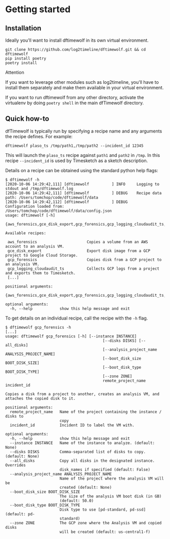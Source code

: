 # Getting started

## Installation

Ideally you'll want to install dftimewolf in its own virtual environment.

```
git clone https://github.com/log2timeline/dftimewolf.git && cd dftimewolf
pip install poetry
poetry install
```

<div class="admonition note">
  <p class="first admonition-title">Attention</p>
  <p class="last">If you want to leverage other modules such as log2timeline, you'll have
  to install them separately and make them available in your virtual environment.</p>
</div>

If you want to run dftimewolf from any other directory, activate the virtualenv
by doing `poetry shell` in the main dfTimewolf directory.

## Quick how-to

dfTimewolf is typically run by specifying a recipe name and any arguments the
recipe defines. For example:

```code
dftimewolf plaso_ts /tmp/path1,/tmp/path2 --incident_id 12345
```

This will launch the `plaso_ts` recipe against `path1` and `path2` in `/tmp`.
In this recipe `--incident_id` is used by Timesketch as a sketch description.

Details on a recipe can be obtained using the standard python help flags:

```code
$ dftimewolf -h
[2020-10-06 14:29:42,111] [dftimewolf          ] INFO     Logging to stdout and /tmp/dftimewolf.log
[2020-10-06 14:29:42,111] [dftimewolf          ] DEBUG    Recipe data path: /Users/tomchop/code/dftimewolf/data
[2020-10-06 14:29:42,112] [dftimewolf          ] DEBUG    Configuration loaded from: /Users/tomchop/code/dftimewolf/data/config.json
usage: dftimewolf [-h]
                             {aws_forensics,gce_disk_export,gcp_forensics,gcp_logging_cloudaudit_ts,gcp_logging_cloudsql_ts,...}

Available recipes:

 aws_forensics                      Copies a volume from an AWS account to an analysis VM.
 gce_disk_export                    Export disk image from a GCP project to Google Cloud Storage.
 gcp_forensics                      Copies disk from a GCP project to an analysis VM.
 gcp_logging_cloudaudit_ts          Collects GCP logs from a project and exports them to Timesketch.
 [...]

positional arguments:
  {aws_forensics,gce_disk_export,gcp_forensics,gcp_logging_cloudaudit_ts,...}

optional arguments:
  -h, --help            show this help message and exit
```

To get details on an individual recipe, call the recipe with the `-h` flag.

```code
$ dftimewolf gcp_forensics -h
[...]
usage: dftimewolf gcp_forensics [-h] [--instance INSTANCE]
                                           [--disks DISKS] [--all_disks]
                                           [--analysis_project_name ANALYSIS_PROJECT_NAME]
                                           [--boot_disk_size BOOT_DISK_SIZE]
                                           [--boot_disk_type BOOT_DISK_TYPE]
                                           [--zone ZONE]
                                           remote_project_name incident_id

Copies a disk from a project to another, creates an analysis VM, and attaches the copied disk to it.

positional arguments:
  remote_project_name   Name of the project containing the instance / disks to
                        copy
  incident_id           Incident ID to label the VM with.

optional arguments:
  -h, --help            show this help message and exit
  --instance INSTANCE   Name of the instance to analyze. (default: None)
  --disks DISKS         Comma-separated list of disks to copy. (default: None)
  --all_disks           Copy all disks in the designated instance. Overrides
                        disk_names if specified (default: False)
  --analysis_project_name ANALYSIS_PROJECT_NAME
                        Name of the project where the analysis VM will be
                        created (default: None)
  --boot_disk_size BOOT_DISK_SIZE
                        The size of the analysis VM boot disk (in GB)
                        (default: 50.0)
  --boot_disk_type BOOT_DISK_TYPE
                        Disk type to use [pd-standard, pd-ssd] (default: pd-
                        standard)
  --zone ZONE           The GCP zone where the Analysis VM and copied disks
                        will be created (default: us-central1-f)
```
